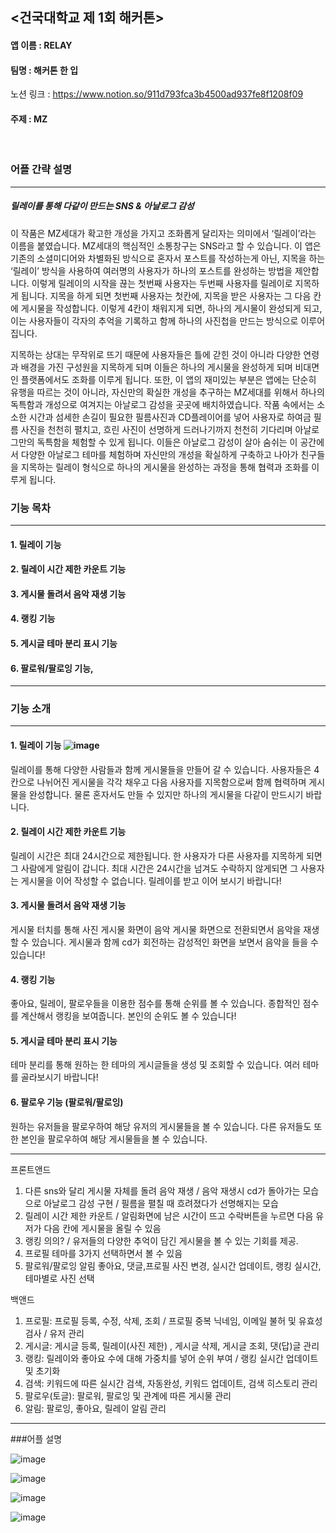 ## <건국대학교 제 1회 해커톤>

#### 앱 이름 : RELAY

#### 팀명 : 해커톤 한 입
노션 링크 : https://www.notion.so/911d793fca3b4500ad937fe8f1208f09

#### 주제 : MZ
<br>

### 어플 간략 설명
--- 
##### 릴레이를 통해 다같이 만드는 SNS & 아날로그 감성
이 작품은 MZ세대가 확고한 개성을 가지고 조화롭게 달리자는 의미에서 ‘릴레이’라는 이름을 붙였습니다. MZ세대의 핵심적인 소통창구는 SNS라고 할 수 있습니다. 이 앱은 기존의 소셜미디어와 차별화된 방식으로 혼자서 포스트를 작성하는게 아닌, 지목을 하는 ‘릴레이’ 방식을 사용하여 여러명의 사용자가 하나의 포스트를 완성하는 방법을 제안합니다. 이렇게 릴레이의 시작을 끊는 첫번째 사용자는 두번째 사용자를 릴레이로 지목하게 됩니다. 지목을 하게 되면 첫번째 사용자는 첫칸에, 지목을 받은 사용자는 그 다음 칸에 게시물을 작성합니다. 이렇게 4칸이 채워지게 되면, 하나의 게시물이 완성되게 되고, 이는 사용자들이 각자의 추억을 기록하고 함께 하나의 사진첩을 만드는 방식으로 이루어집니다. 

지목하는 상대는 무작위로 뜨기 때문에 사용자들은 틀에 갇힌 것이 아니라 다양한 연령과 배경을 가진 구성원을 지목하게 되며 이들은 하나의 게시물을 완성하게 되며 비대면인 플랫폼에서도 조화를 이루게 됩니다. 또한, 이 앱의 재미있는 부분은 앱에는 단순히 유행을 따르는 것이 아니라, 자신만의 확실한 개성을 추구하는 MZ세대를 위해서 하나의 독특함과 개성으로 여겨지는 아날로그 감성을 곳곳에 배치하였습니다. 작품 속에서는 소소한 시간과 섬세한 손길이 필요한 필름사진과 CD플레이어를 넣어 사용자로 하여금 필름 사진을 천천히 펼치고, 흐린 사진이 선명하게 드러나기까지 천천히 기다리며 아날로그만의 독특함을 체험할 수 있게 됩니다. 이들은 아날로그 감성이 살아 숨쉬는 이 공간에서 다양한 아날로그 테마를 체험하며 자신만의 개성을 확실하게 구축하고 나아가 친구들을 지목하는 릴레이 형식으로 하나의 게시물을 완성하는 과정을 통해 협력과 조화를 이루게 됩니다. 

### 기능 목차
--- 
#### 1. 릴레이 기능


#### 2. 릴레이 시간 제한 카운트 기능


#### 3. 게시물 돌려서 음악 재생 기능


#### 4. 랭킹 기능


#### 5. 게시글 테마 분리 표시 기능


#### 6. 팔로워/팔로잉 기능, 
---
### 기능 소개
--- 

#### 1. 릴레이 기능 ![image](https://github.com/imtaejugkim/Hackathone/assets/136048882/d1a26c95-754d-4aa1-a88a-9dfcddfcb25b)

릴레이를 통해 다양한 사람들과 함께 게시물들을 만들어 갈 수 있습니다. 
사용자들은 4칸으로 나뉘어진 게시물을 각각 채우고 다음 사용자를 지목함으로써 함께 협력하며 게시물을 완성합니다.
물론 혼자서도 만들 수 있지만 하나의 게시물을 다같이 만드시기 바랍니다.

#### 2. 릴레이 시간 제한 카운트 기능
릴레이 시간은 최대 24시간으로 제한됩니다. 한 사용자가 다른 사용자를 지목하게 되면 그 사람에게 알림이 갑니다. 최대 시간은 24시간을 넘겨도 수락하지 않게되면 그 사용자는 게시물을 이어 작성할 수 없습니다.
릴레이를 받고 이어 보시기 바랍니다!

#### 3. 게시물 돌려서 음악 재생 기능
게시물 터치를 통해 사진 게시물 화면이 음악 게시물 화면으로 전환되면서 음악을 재생할 수 있습니다.
게시물과 함께 cd가 회전하는 감성적인 화면을 보면서 음악을 들을 수 있습니다!

#### 4. 랭킹 기능
좋아요, 릴레이, 팔로우들을 이용한 점수를 통해 순위를 볼 수 있습니다.
종합적인 점수를 계산해서 랭킹을 보여줍니다. 본인의 순위도 볼 수 있습니다!

#### 5. 게시글 테마 분리 표시 기능
테마 분리를 통해 원하는 한 테마의 게시글들을 생성 및 조회할 수 있습니다.
여러 테마를 골라보시기 바랍니다!

#### 6. 팔로우 기능 (팔로워/팔로잉)
원하는 유저들을 팔로우하여 해당 유저의 게시물들을 볼 수 있습니다.
다른 유저들도 또한 본인을 팔로우하여 해당 게시물들을 볼 수 있습니다.

---
프론트앤드
1. 다른 sns와 달리 게시물 자체를 돌려 음악 재생 / 음악 재생시 cd가 돌아가는 모습으로 아날로그 감성 구현 / 필름을 펼칠 때 흐려졌다가 선명해지는 모습
2. 릴레이 시간 제한 카운트 / 알림화면에 남은 시간이 뜨고 수락버튼을 누르면 다음 유저가 다음 칸에 게시물을 올릴 수 있음
3. 랭킹 의의? / 유저들의 다양한 추억이 담긴 게시물을 볼 수 있는 기회를 제공.
4. 프로필 테마를 3가지 선택하면서 볼 수 있음
5. 팔로워/팔로잉 알림 좋아요, 댓글,프로필 사진 변경, 실시간 업데이트, 랭킹 실시간, 테마별로 사진 선택



백앤드
1. 프로필: 프로필 등록, 수정, 삭제, 조회 / 프로필 중복 닉네임, 이메일 불허 및 유효성 검사 / 유저 관리
2. 게시글: 게시글 등록, 릴레이(사진 제한) , 게시글 삭제, 게시글 조회, 댓(답)글 관리
3. 랭킹: 릴레이와 좋아요 수에 대해 가중치를 넣어 순위 부여 /  랭킹 실시간 업데이트 및 초기화
4. 검색: 키워드에 따른 실시간 검색, 자동완성, 키워드 업데이트, 검색 히스토리 관리
5. 팔로우(토글): 팔로워, 팔로잉 및 관계에 따른 게시물 관리
6. 알림: 팔로잉, 좋아요, 릴레이 알림 관리

---

###어플 설명

![image](https://github.com/imtaejugkim/Hackathone/assets/136048882/1eff8faa-748d-48fa-8526-83f5f7a60404)

![image](https://github.com/imtaejugkim/Hackathone/assets/136048882/3791b4f9-6b6a-478c-a2e0-ddaae0e16725)

![image](https://github.com/imtaejugkim/Hackathone/assets/136048882/87e95992-d624-4969-b9a2-72fcac9d7c6d)

![image](https://github.com/imtaejugkim/Hackathone/assets/136048882/21f97735-04cf-4d1e-b6c0-4ad114c3d876)


 
